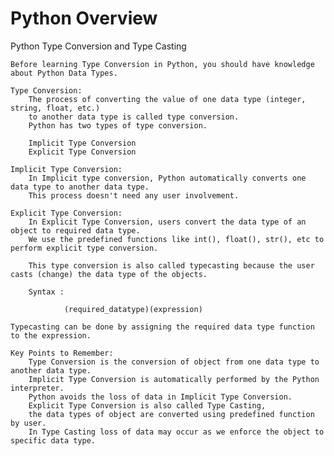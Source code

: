 # Python Overview

Python Type Conversion and Type Casting

    Before learning Type Conversion in Python, you should have knowledge about Python Data Types.

    Type Conversion:
        The process of converting the value of one data type (integer, string, float, etc.)
        to another data type is called type conversion.
        Python has two types of type conversion.

        Implicit Type Conversion
        Explicit Type Conversion

    Implicit Type Conversion:
        In Implicit type conversion, Python automatically converts one data type to another data type.
        This process doesn't need any user involvement.

    Explicit Type Conversion:
        In Explicit Type Conversion, users convert the data type of an object to required data type.
        We use the predefined functions like int(), float(), str(), etc to perform explicit type conversion.

        This type conversion is also called typecasting because the user casts (change) the data type of the objects.

        Syntax :

                (required_datatype)(expression)

    Typecasting can be done by assigning the required data type function to the expression.

    Key Points to Remember:
        Type Conversion is the conversion of object from one data type to another data type.
        Implicit Type Conversion is automatically performed by the Python interpreter.
        Python avoids the loss of data in Implicit Type Conversion.
        Explicit Type Conversion is also called Type Casting,
        the data types of object are converted using predefined function by user.
        In Type Casting loss of data may occur as we enforce the object to specific data type.